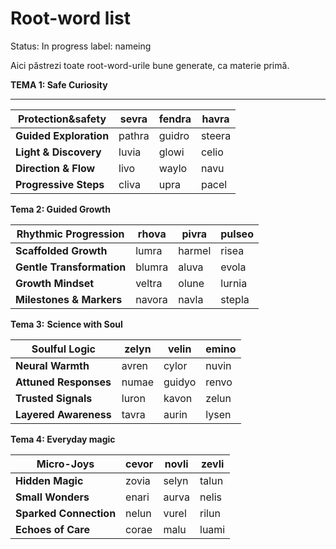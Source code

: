 # Root-word list

Status: In progress
label: nameing

Aici păstrezi toate root-word-urile bune generate, ca materie primă.

**TEMA 1: Safe Curiosity**

 ****

| **Protection&safety** | sevra | fendra | havra |
| --- | --- | --- | --- |
| **Guided Exploration** | pathra | guidro | steera |
| **Light & Discovery** | luvia | glowi | celio |
| **Direction & Flow** | livo | waylo | navu |
| **Progressive Steps** | cliva | upra | pacel |

**Tema 2: Guided Growth**

| **Rhythmic Progression** | rhova | pivra | pulseo |
| --- | --- | --- | --- |
| **Scaffolded Growth** | lumra | harmel | risea |
| **Gentle Transformation** | blumra  | aluva | evola |
| **Growth Mindset** | veltra | olune | lurnia |
| **Milestones & Markers** | navora | navla | stepla |

**Tema 3:** **Science with Soul**

| **Soulful Logic** | zelyn | velin | emino |
| --- | --- | --- | --- |
| **Neural Warmth** | avren | cylor | nuvin |
| **Attuned Responses** | numae | guidyo | renvo |
| **Trusted Signals** | luron | kavon | zelun |
| **Layered Awareness** | tavra | aurin | lysen |

**Tema 4: Everyday magic**

| **Micro-Joys** | cevor | novli | zevli |
| --- | --- | --- | --- |
| **Hidden Magic** | zovia | selyn | talun |
| **Small Wonders** | enari  | aurva | nelis |
| **Sparked Connection** | nelun | vurel | rilun |
| **Echoes of Care** | corae | malu | luami |